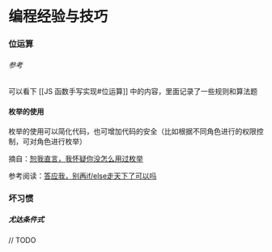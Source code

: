 # 编程经验与技巧



### 位运算

###### 参考

可以看下 [[JS 函数手写实现#位运算]] 中的内容，里面记录了一些规则和算法题






#### 枚举的使用

枚举的使用可以简化代码，也可增加代码的安全（比如根据不同角色进行的权限控制，可对角色进行枚举）

摘自：[恕我直言，我怀疑你没怎么用过枚举](https://www.bilibili.com/read/cv5140736)

参考阅读：[答应我，别再if/else走天下了可以吗](https://www.bilibili.com/read/cv4257620?from=articleDetail)



### 坏习惯

##### 尤达条件式

// TODO
